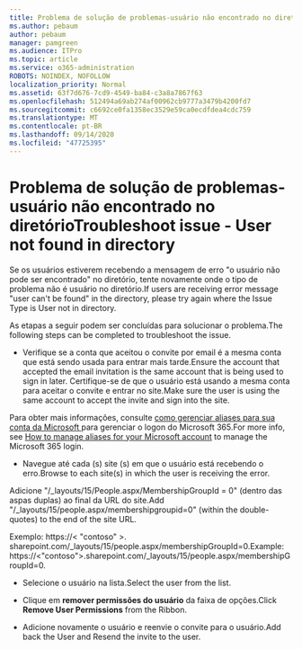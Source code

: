 ```yaml
---
title: Problema de solução de problemas-usuário não encontrado no diretório
ms.author: pebaum
author: pebaum
manager: pamgreen
ms.audience: ITPro
ms.topic: article
ms.service: o365-administration
ROBOTS: NOINDEX, NOFOLLOW
localization_priority: Normal
ms.assetid: 63f7d676-7cd9-4549-ba84-c3a8a7867f63
ms.openlocfilehash: 512494a69ab274af00962cb9777a3479b4200fd7
ms.sourcegitcommit: c6692ce0fa1358ec3529e59ca0ecdfdea4cdc759
ms.translationtype: MT
ms.contentlocale: pt-BR
ms.lasthandoff: 09/14/2020
ms.locfileid: "47725395"
---
```

# <a name="troubleshoot-issue---user-not-found-in-directory"></a><span data-ttu-id="a85b1-102">Problema de solução de problemas-usuário não encontrado no diretório</span><span class="sxs-lookup"><span data-stu-id="a85b1-102">Troubleshoot issue - User not found in directory</span></span>

<span data-ttu-id="a85b1-103">Se os usuários estiverem recebendo a mensagem de erro "o usuário não pode ser encontrado" no diretório, tente novamente onde o tipo de problema não é usuário no diretório.</span><span class="sxs-lookup"><span data-stu-id="a85b1-103">If users are receiving error message "user can't be found" in the directory, please try again where the Issue Type is User not in directory.</span></span>

<span data-ttu-id="a85b1-104">As etapas a seguir podem ser concluídas para solucionar o problema.</span><span class="sxs-lookup"><span data-stu-id="a85b1-104">The following steps can be completed to troubleshoot the issue.</span></span>

- <span data-ttu-id="a85b1-105">Verifique se a conta que aceitou o convite por email é a mesma conta que está sendo usada para entrar mais tarde.</span><span class="sxs-lookup"><span data-stu-id="a85b1-105">Ensure the account that accepted the email invitation is the same account that is being used to sign in later.</span></span> <span data-ttu-id="a85b1-106">Certifique-se de que o usuário está usando a mesma conta para aceitar o convite e entrar no site.</span><span class="sxs-lookup"><span data-stu-id="a85b1-106">Make sure the user is using the same account to accept the invite and sign into the site.</span></span> 

<span data-ttu-id="a85b1-107">Para obter mais informações, consulte [como gerenciar aliases para sua conta da Microsoft </a> para gerenciar o logon do Microsoft 365](https://support.microsoft.com/help/12407/microsoft-account-how-to-manage-aliases).</span><span class="sxs-lookup"><span data-stu-id="a85b1-107">For more info, see [How to manage aliases for your Microsoft account</a> to manage the Microsoft 365 login](https://support.microsoft.com/help/12407/microsoft-account-how-to-manage-aliases).</span></span> 

- <span data-ttu-id="a85b1-108">Navegue até cada (s) site (s) em que o usuário está recebendo o erro.</span><span class="sxs-lookup"><span data-stu-id="a85b1-108">Browse to each site(s) in which the user is receiving the error.</span></span> 

<span data-ttu-id="a85b1-109">Adicione "/_layouts/15/People.aspx/MembershipGroupId = 0" (dentro das aspas duplas) ao final da URL do site.</span><span class="sxs-lookup"><span data-stu-id="a85b1-109">Add "/_layouts/15/people.aspx/membershipgroupid=0" (within the double-quotes) to the end of the site URL.</span></span> 

<span data-ttu-id="a85b1-110">Exemplo: https://< "contoso" >. sharepoint.com/_layouts/15/people.aspx/membershipGroupId=0.</span><span class="sxs-lookup"><span data-stu-id="a85b1-110">Example: https://<"contoso">.sharepoint.com/_layouts/15/people.aspx/membershipGroupId=0.</span></span>

- <span data-ttu-id="a85b1-111">Selecione o usuário na lista.</span><span class="sxs-lookup"><span data-stu-id="a85b1-111">Select the user from the list.</span></span>

- <span data-ttu-id="a85b1-112">Clique em **remover permissões do usuário** da faixa de opções.</span><span class="sxs-lookup"><span data-stu-id="a85b1-112">Click **Remove User Permissions** from the Ribbon.</span></span> 
-  <span data-ttu-id="a85b1-113">Adicione novamente o usuário e reenvie o convite para o usuário.</span><span class="sxs-lookup"><span data-stu-id="a85b1-113">Add back the User and Resend the invite to the user.</span></span>

